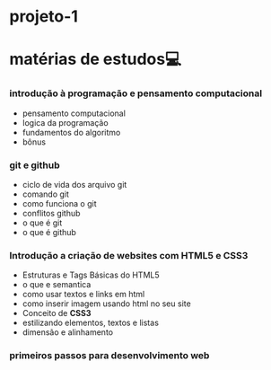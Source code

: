 # projeto-1
# matérias de  estudos:computer:

### introdução à programação e pensamento computacional

- pensamento computacional
- logica da programação
- fundamentos do algoritmo
- bônus 

### git e github

- ciclo de vida dos arquivo git
- comando git
- como funciona o git
- conflitos github
- o que é git
- o que é github

###  Introdução a criação de websites com HTML5 e CSS3

- Estruturas e Tags Básicas do HTML5
- o que e semantica
- como usar textos e links em html
- como inserir imagem usando html no seu site
- Conceito de **CSS3**
- estilizando elementos, textos e listas
- dimensão e alinhamento

### primeiros passos para desenvolvimento web









